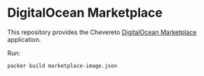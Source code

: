 # DigitalOcean Marketplace

This repository provides the Chevereto [DigitalOcean Marketplace](https://github.com/digitalocean/marketplace-partners) application.

Run:

```sh
packer build marketplace-image.json
```
